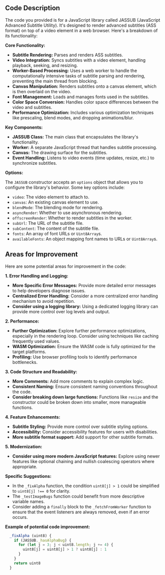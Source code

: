 ## Code Description

The code you provided is for a JavaScript library called JASSUB (JavaScript Advanced Subtitle Utility). It's designed to render advanced subtitles (ASS format) on top of a video element in a web browser. Here's a breakdown of its functionality:

**Core Functionality:**

*   **Subtitle Rendering:** Parses and renders ASS subtitles.
*   **Video Integration:**  Syncs subtitles with a video element, handling playback, seeking, and resizing.
*   **Worker-Based Processing:** Uses a web worker to handle the computationally intensive tasks of subtitle parsing and rendering, preventing the main thread from blocking.
*   **Canvas Manipulation:**  Renders subtitles onto a canvas element, which is then overlaid on the video.
*   **Font Management:**  Loads and manages fonts used in the subtitles.
*   **Color Space Conversion:** Handles color space differences between the video and subtitles.
*   **Performance Optimization:** Includes various optimization techniques like prescaling, blend modes, and dropping animations/blur.

**Key Components:**

*   **JASSUB Class:** The main class that encapsulates the library's functionality.
*   **Worker:** A separate JavaScript thread that handles subtitle processing.
*   **Canvas:** The drawing surface for the subtitles.
*   **Event Handling:** Listens to video events (time updates, resize, etc.) to synchronize subtitles.

**Options:**

The `JASSUB` constructor accepts an `options` object that allows you to configure the library's behavior. Some key options include:

*   `video`: The video element to attach to.
*   `canvas`:  An existing canvas element to use.
*   `blendMode`:  The blending mode for rendering.
*   `asyncRender`: Whether to use asynchronous rendering.
*   `offscreenRender`: Whether to render subtitles in the worker.
*   `subUrl`: The URL of the subtitle file.
*   `subContent`: The content of the subtitle file.
*   `fonts`: An array of font URLs or `Uint8Array`s.
*   `availableFonts`: An object mapping font names to URLs or `Uint8Array`s.

## Areas for Improvement

Here are some potential areas for improvement in the code:

**1. Error Handling and Logging:**

*   **More Specific Error Messages:**  Provide more detailed error messages to help developers diagnose issues.
*   **Centralized Error Handling:**  Consider a more centralized error handling mechanism to avoid repetition.
*   **Consider using a logging library:**  Using a dedicated logging library can provide more control over log levels and output.

**2. Performance:**

*   **Further Optimization:**  Explore further performance optimizations, especially in the rendering loop.  Consider using techniques like caching frequently used values.
*   **WASM Optimization:** Ensure the WASM code is fully optimized for the target platforms.
*   **Profiling:** Use browser profiling tools to identify performance bottlenecks.

**3. Code Structure and Readability:**

*   **More Comments:** Add more comments to explain complex logic.
*   **Consistent Naming:** Ensure consistent naming conventions throughout the code.
*   **Consider breaking down large functions:**  Functions like `resize` and the constructor could be broken down into smaller, more manageable functions.

**4. Feature Enhancements:**

*   **Subtitle Styling:**  Provide more control over subtitle styling options.
*   **Accessibility:**  Consider accessibility features for users with disabilities.
*   **More subtitle format support:** Add support for other subtitle formats.

**5. Modernization:**

*   **Consider using more modern JavaScript features:**  Explore using newer features like optional chaining and nullish coalescing operators where appropriate.

**Specific Suggestions:**

*   In the `_fixAlpha` function, the condition `uint8[j] > 1` could be simplified to `uint8[j] !== 0` for clarity.
*   The `_testImageBugs` function could benefit from more descriptive variable names.
*   Consider adding a `finally` block to the `_fetchFromWorker` function to ensure that the event listeners are always removed, even if an error occurs.

**Example of potential code improvement:**

```javascript
  _fixAlpha (uint8) {
    if (JASSUB._hasAlphaBug) {
      for (let j = 3; j < uint8.length; j += 4) {
        uint8[j] = uint8[j] > 1 ? uint8[j] : 1
      }
    }
    return uint8
  }
```